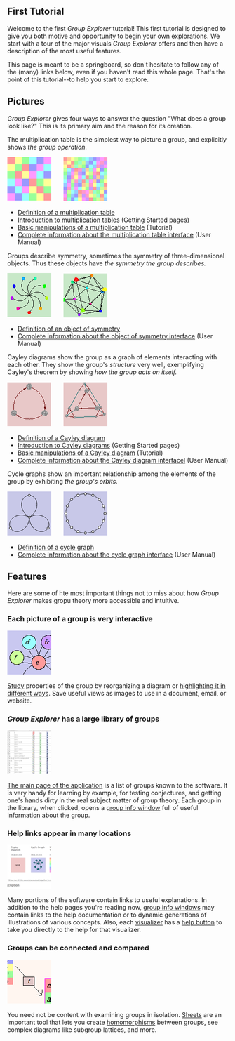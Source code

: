 
## First Tutorial

Welcome to the first *Group Explorer* tutorial! This first tutorial is
designed to give you both motive and opportunity to begin your own
explorations. We start with a tour of the major visuals *Group Explorer*
offers and then have a description of the most useful features.

This page is meant to be a springboard, so don't hesitate to follow any of
the (many) links below, even if you haven't read this whole page. That's the
point of this tutorial--to help you start to explore.

## Pictures

*Group Explorer* gives four ways to answer the question "What does a group
look like?"  This is its primary aim and the reason for its creation.

The multiplication table is the simplest way to picture a group, and
explicitly shows *the group operation.*

[![Multiplication table for S_3](s_3_multtable_thumbnail.png)](http://nathancarter.github.io/group-explorer/Multtable.html?groupURL=groups/S_3.group)
&nbsp; &nbsp; &nbsp;
[![Multiplication table for A_4](a_4_multtable_thumbnail.png)](http://nathancarter.github.io/group-explorer/Multtable.html?groupURL=groups/A_4.group)

 * [Definition of a multiplication table](rf-groupterms.md#multtable)
 * [Introduction to multiplication tables](gs-mt-intro.md) (Getting Started pages)
 * [Basic manipulations of a multiplication table](tu-mt-manip.md) (Tutorial)
 * [Complete information about the multiplication table interface](rf-um-mt-options.md) (User Manual)

Groups describe symmetry, sometimes the symmetry of three-dimensional
objects.  Thus these objects have *the symmetry the group describes.*

[![Cycle described by Z_9](z_9_symmetry.png)](http://nathancarter.github.io/group-explorer/SymmetryObject.html?groupURL=groups/Z_9.group)
&nbsp; &nbsp; &nbsp;
[![Platonic solid described by A_5](a_5_symmetry.png)](http://nathancarter.github.io/group-explorer/SymmetryObject.html?groupURL=groups/A_5.group)

 * [Definition of an object of symmetry](rf-groupterms.md#symmetryobject)
 * [Complete information about the object of symmetry interface](rf-um-os-options.md) (User Manual)

Cayley diagrams show the group as a graph of elements interacting with each
other.  They show the group's *structure* very well, exemplifying Cayley's
theorem by showing *how the group acts on itself.*

[![Cayley diagram of Z_3](z_3_cayley_unlabelled.png)](http://nathancarter.github.io/group-explorer/CayleyDiagram.html?groupURL=groups/Z_3.group)
&nbsp; &nbsp; &nbsp;
[![Cayley diagram of A_4](a_4_cayley_unlabelled.png)](http://nathancarter.github.io/group-explorer/CayleyDiagram.html?groupURL=groups/A_4.group)

 * [Definition of a Cayley diagram](rf-groupterms.md#cayleydiagram)
 * [Introduction to Cayley diagrams](gs-cd-intro.md) (Getting Started pages)
 * [Basic manipulations of a Cayley diagram](tu-cd-manip.md) (Tutorial)
 * [Complete information about the Cayley diagram interfacel](rf-um-cd-options.md) (User Manual)

Cycle graphs show an important relationship among the elements of the group
by exhibiting *the group's orbits.*

[![Cycle graph of V_4](v_4_cycle_unlabelled.png)](http://nathancarter.github.io/group-explorer/CycleDiagram.html?groupURL=groups/V_4.group)
&nbsp; &nbsp; &nbsp;
[![Cycle graph of Z_16](z_16_cycle_unlabelled.png)](http://nathancarter.github.io/group-explorer/CycleDiagram.html?groupURL=groups/Z_16.group)

 * [Definition of a cycle graph](rf-groupterms.md#cyclegraph)
 * [Complete information about the cycle graph interface](rf-um-cg-options.md) (User Manual)

## Features

Here are some of hte most important things not to miss about how *Group
Explorer* makes gropu theory more accessible and intuitive.

### Each picture of a group is very interactive

![A cycle graph with highlights](illustration-highlightCG.jpg)

[Study](tu-discovery.md) properties of the group by reorganizing a diagram
or [highlighting it in different ways](rf-um-subsetlistbox.md).  Save useful
views as images to use in a document, email, or website.

### *Group Explorer* has a large library of groups

![A screenshot of the group library](illustration-grouptable.jpg)

[The main page of the
application](http://nathancarter.github.io/group-explorer/GroupExplorer.html)
is a list of groups known to the software.  It is very handy for learning by
example, for testing conjectures, and getting one's hands dirty in the real
subject matter of group theory.  Each group in the library, when clicked,
opens a [group info window](rf-um-groupwindow.md) full of useful information
about the group.

### Help links appear in many locations

![A screenshot of some help links](illustration-helplinks.jpg)

Many portions of the software contain links to useful explanations.  In
addition to the help pages you're reading now, [group info
windows](rf-um-groupwindow.md) may contain links to the help documentation
or to dynamic generations of illustrations of various concepts.  Also, each
[visualizer](rf-geterms.md#visualizers) has a [help
button](rf-um-largewindow.md) to take you directly to the help for that
visualizer.

### Groups can be connected and compared

![A screenshot of a morphism](illustration-morphism.png)

You need not be content with examining groups in isolation.
[Sheets](tu-sheets.md) are an important tool that lets you create
[homomorphisms](rf-um-morphedit.md) between groups, see complex diagrams
like subgroup lattices, and more.
